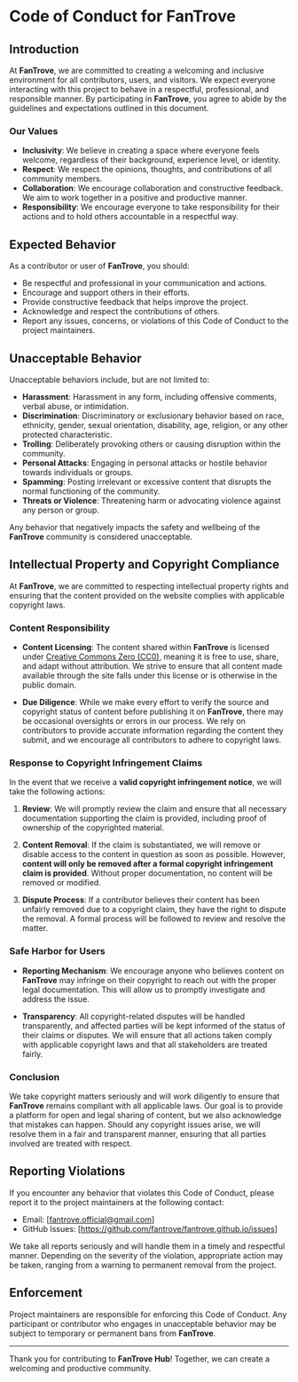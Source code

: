 # Code of Conduct for FanTrove

## Introduction

At **FanTrove**, we are committed to creating a welcoming and inclusive environment for all contributors, users, and visitors. We expect everyone interacting with this project to behave in a respectful, professional, and responsible manner. By participating in **FanTrove**, you agree to abide by the guidelines and expectations outlined in this document.

### Our Values

- **Inclusivity**: We believe in creating a space where everyone feels welcome, regardless of their background, experience level, or identity.
- **Respect**: We respect the opinions, thoughts, and contributions of all community members.
- **Collaboration**: We encourage collaboration and constructive feedback. We aim to work together in a positive and productive manner.
- **Responsibility**: We encourage everyone to take responsibility for their actions and to hold others accountable in a respectful way.

## Expected Behavior

As a contributor or user of **FanTrove**, you should:

- Be respectful and professional in your communication and actions.
- Encourage and support others in their efforts.
- Provide constructive feedback that helps improve the project.
- Acknowledge and respect the contributions of others.
- Report any issues, concerns, or violations of this Code of Conduct to the project maintainers.

## Unacceptable Behavior

Unacceptable behaviors include, but are not limited to:

- **Harassment**: Harassment in any form, including offensive comments, verbal abuse, or intimidation.
- **Discrimination**: Discriminatory or exclusionary behavior based on race, ethnicity, gender, sexual orientation, disability, age, religion, or any other protected characteristic.
- **Trolling**: Deliberately provoking others or causing disruption within the community.
- **Personal Attacks**: Engaging in personal attacks or hostile behavior towards individuals or groups.
- **Spamming**: Posting irrelevant or excessive content that disrupts the normal functioning of the community.
- **Threats or Violence**: Threatening harm or advocating violence against any person or group.
  
Any behavior that negatively impacts the safety and wellbeing of the **FanTrove** community is considered unacceptable.

## Intellectual Property and Copyright Compliance

At **FanTrove**, we are committed to respecting intellectual property rights and ensuring that the content provided on the website complies with applicable copyright laws.

### Content Responsibility

- **Content Licensing**: The content shared within **FanTrove** is licensed under [Creative Commons Zero (CC0)](https://creativecommons.org/publicdomain/zero/1.0/), meaning it is free to use, share, and adapt without attribution. We strive to ensure that all content made available through the site falls under this license or is otherwise in the public domain.
  
- **Due Diligence**: While we make every effort to verify the source and copyright status of content before publishing it on **FanTrove**, there may be occasional oversights or errors in our process. We rely on contributors to provide accurate information regarding the content they submit, and we encourage all contributors to adhere to copyright laws.

### Response to Copyright Infringement Claims

In the event that we receive a **valid copyright infringement notice**, we will take the following actions:

1. **Review**: We will promptly review the claim and ensure that all necessary documentation supporting the claim is provided, including proof of ownership of the copyrighted material.
  
2. **Content Removal**: If the claim is substantiated, we will remove or disable access to the content in question as soon as possible. However, **content will only be removed after a formal copyright infringement claim is provided**. Without proper documentation, no content will be removed or modified.

3. **Dispute Process**: If a contributor believes their content has been unfairly removed due to a copyright claim, they have the right to dispute the removal. A formal process will be followed to review and resolve the matter.

### Safe Harbor for Users

- **Reporting Mechanism**: We encourage anyone who believes content on **FanTrove** may infringe on their copyright to reach out with the proper legal documentation. This will allow us to promptly investigate and address the issue.
  
- **Transparency**: All copyright-related disputes will be handled transparently, and affected parties will be kept informed of the status of their claims or disputes. We will ensure that all actions taken comply with applicable copyright laws and that all stakeholders are treated fairly.

### Conclusion

We take copyright matters seriously and will work diligently to ensure that **FanTrove** remains compliant with all applicable laws. Our goal is to provide a platform for open and legal sharing of content, but we also acknowledge that mistakes can happen. Should any copyright issues arise, we will resolve them in a fair and transparent manner, ensuring that all parties involved are treated with respect.

## Reporting Violations

If you encounter any behavior that violates this Code of Conduct, please report it to the project maintainers at the following contact:

- Email: [fantrove.official@gmail.com]  
- GitHub Issues: [https://github.com/fantrove/fantrove.github.io/issues]  

We take all reports seriously and will handle them in a timely and respectful manner. Depending on the severity of the violation, appropriate action may be taken, ranging from a warning to permanent removal from the project.

## Enforcement

Project maintainers are responsible for enforcing this Code of Conduct. Any participant or contributor who engages in unacceptable behavior may be subject to temporary or permanent bans from **FanTrove**.

---

Thank you for contributing to **FanTrove Hub**! Together, we can create a welcoming and productive community.
